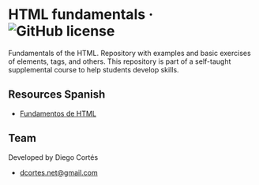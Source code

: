 # HTML fundamentals &middot; ![GitHub license](https://img.shields.io/badge/license-MIT-blue.svg)

Fundamentals of the HTML. Repository with examples and basic exercises of elements, tags, and others. This repository is part of a self-taught supplemental course to help students develop skills.

## Resources Spanish

- [Fundamentos de HTML](https://medium.com/@diego.coder/introducci%C3%B3n-a-html-3851c6da5342)

## Team

Developed by Diego Cortés

- dcortes.net@gmail.com
